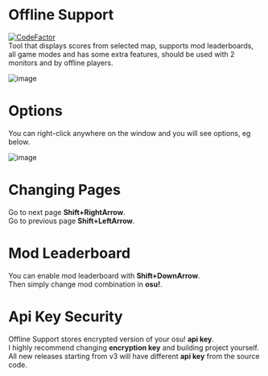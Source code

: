 # Offline Support

[![CodeFactor](https://www.codefactor.io/repository/github/fl-wer/osu-offline-support/badge)](https://www.codefactor.io/repository/github/fl-wer/osu-offline-support)  
Tool that displays scores from selected map, supports mod leaderboards, all game modes and has some extra features, should be used with 2 monitors and by offline players.

![image](https://user-images.githubusercontent.com/101416707/158081541-7b74d169-bb26-454c-b199-349a48c52831.png)

# Options
You can right-click anywhere on the window and you will see options, eg below.  

![image](https://user-images.githubusercontent.com/101416707/158075343-002cc4ee-32d2-4665-9ce6-5ed35dc25299.png)

# Changing Pages
Go to next page **Shift+RightArrow**.  
Go to previous page **Shift+LeftArrow**.

# Mod Leaderboard
You can enable mod leaderboard with **Shift+DownArrow**.  
Then simply change mod combination in **osu!**.

# Api Key Security
Offline Support stores encrypted version of your osu! **api key**.  
I highly recommend changing **encryption key** and building project yourself.  
All new releases starting from v3 will have different **api key** from the source code.
